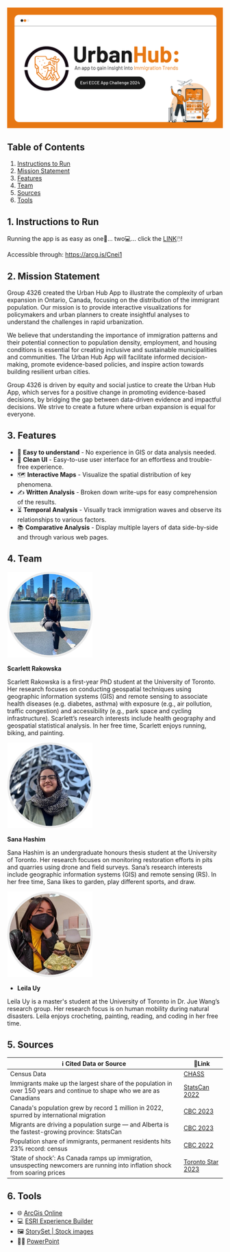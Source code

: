 <!-- Introduction -->
![alt text](Images/Banner.png)

<!-- Table of contents (Links) -->
## Table of Contents
1. [Instructions to Run](#instructions)
2. [ Mission Statement ](#mission-statement)
3. [ Features ](#features)
4. [ Team ](#team)
5. [ Sources ](#sources)
6. [ Tools ](#tools)

<a name="instructions"></a>

## 1. Instructions to Run

Running the app is as easy as one🏃... two💻... click the [LINK](https://experience.arcgis.com/experience/478359d85bb14247ac35af9cded6f13d/page/Page/?views=Immigration&org=utoronto)🖱️!

Accessible through: https://arcg.is/Cnei1

<a name="mission-statement"></a>

## 2. Mission Statement
Group 4326 created the Urban Hub App to illustrate the complexity of urban expansion in Ontario, Canada, focusing on the distribution of the immigrant population. Our mission is to provide interactive visualizations for policymakers and urban planners to create insightful analyses to understand the challenges in rapid urbanization. 

We believe that understanding the importance of immigration patterns and their potential connection to population density, employment, and housing conditions is essential for creating inclusive and sustainable municipalities and communities. The Urban Hub App will facilitate informed decision-making, promote evidence-based policies, and inspire action towards building resilient urban cities. 

Group 4326 is driven by equity and social justice to create the Urban Hub App, which serves for a positive change in promoting evidence-based decisions, by bridging the gap between data-driven evidence and impactful decisions. We strive to create a future where urban expansion is equal for everyone. 

<a name="features"></a>

## 3. Features
- 🧠 **Easy to understand** - No experience in GIS or data analysis needed.
- 🧹 **Clean UI** - Easy-to-use user interface for an effortless and trouble-free experience.
- 🗺️ **Interactive Maps** - Visualize the spatial distribution of key phenomena.
- ✍️ **Written Analysis** - Broken down write-ups for easy comprehension of the results.
- ⏳ **Temporal Analysis** - Visually track immigration waves and observe its relationships to various factors.
- 📚 **Comparative Analysis** - Display multiple layers of data side-by-side and through various web pages.

<a name="team"/></a>

## 4. Team
<img src="Images/Scarlett.jpg" alt="Scarlett Rakowska" width="200"/>

**Scarlett Rakowska**

Scarlett Rakowska is a first-year PhD student at the University of Toronto. Her research focuses on conducting geospatial techniques using geographic information systems (GIS) and remote sensing to associate health diseases (e.g. diabetes, asthma) with exposure (e.g., air pollution, traffic congestion) and accessibility (e.g., park space and cycling infrastructure). Scarlett’s research interests include health geography and geospatial statistical analysis. In her free time, Scarlett enjoys running, biking, and painting. 

<img src="Images/Sana.jpg" alt="Sana Hashima" width="200"/>

**Sana Hashim**

Sana Hashim is an undergraduate honours thesis student at the University of Toronto. Her research focuses on monitoring restoration efforts in pits and quarries using drone and field surveys. Sana’s research interests include geographic information systems (GIS) and remote sensing (RS). In her free time, Sana likes to garden, play different sports, and draw. 

<img src="Images/Leila.jpg" alt="Leila Uy" width="200"/>

- **Leila Uy**

Leila Uy is a master's student at the University of Toronto in Dr. Jue Wang’s research group. Her research focus is on human mobility during natural disasters. Leila enjoys crocheting, painting, reading, and coding in her free time. 

<a name="sources"/></a>

## 5. Sources
| ℹ️ Cited Data or Source | 🔗Link |
|--|--|
| Census Data |  [CHASS](https://datacentre.chass.utoronto.ca/)|
| Immigrants make up the largest share of the population in over 150 years and continue to shape who we are as Canadians | [StatsCan 2022](https://www150.statcan.gc.ca/n1/daily-quotidien/221026/dq221026a-eng.htm)|
| Canada's population grew by record 1 million in 2022, spurred by international migration | [CBC 2023](https://www.cbc.ca/news/canada/canada-record-population-growth-migration-1.6787428) |
| Migrants are driving a population surge — and Alberta is the fastest-growing province: StatsCan | [CBC 2023](https://www.cbc.ca/news/politics/alberta-fastest-growing-population-statscan-1.6979680) |
| Population share of immigrants, permanent residents hits 23% record: census | [CBC 2022](https://www.cbc.ca/news/politics/statistics-canada-immigration-census-1.6629861) |
| ‘State of shock’: As Canada ramps up immigration, unsuspecting newcomers are running into inflation shock from soaring prices | [Toronto Star 2023](https://www.thestar.com/business/state-of-shock-as-canada-ramps-up-immigration-unsuspecting-newcomers-are-running-into-inflation-shock/article_cb274d89-56da-50e5-afc7-b5bab319c390.html#:~:text='State%20of%20shock'%3A%20As,underclass%20trapped%20in%20precarious%20work.)


<a name="tools"/></a>

## 6. Tools
- 🌐 [ArcGis Online](https://www.arcgis.com/index.html)
- 💻 [ESRI Experience Builder](https://www.esri.com/en-us/arcgis/products/arcgis-experience-builder/overview)
- 🖼️ [StorySet | Stock images](https://storyset.com/)
- 👩‍🏫 [PowerPoint](https://www.microsoft.com/en-ca/microsoft-365/powerpoint)
